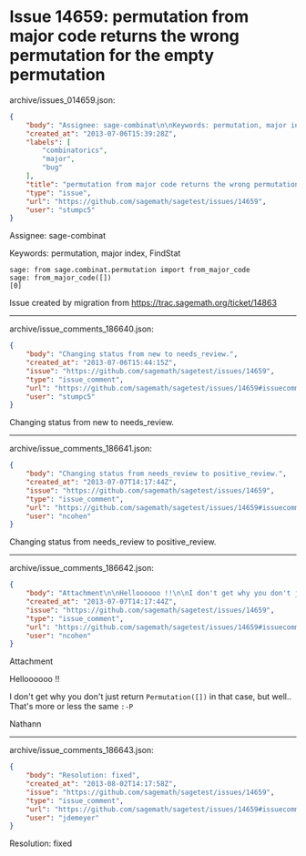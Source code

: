 # Issue 14659: permutation from major code returns the wrong permutation for the empty permutation

archive/issues_014659.json:
```json
{
    "body": "Assignee: sage-combinat\n\nKeywords: permutation, major index, FindStat\n\n\n```\nsage: from sage.combinat.permutation import from_major_code\nsage: from_major_code([])                                  \n[0]\n```\n\n\n\nIssue created by migration from https://trac.sagemath.org/ticket/14863\n\n",
    "created_at": "2013-07-06T15:39:28Z",
    "labels": [
        "combinatorics",
        "major",
        "bug"
    ],
    "title": "permutation from major code returns the wrong permutation for the empty permutation",
    "type": "issue",
    "url": "https://github.com/sagemath/sagetest/issues/14659",
    "user": "stumpc5"
}
```
Assignee: sage-combinat

Keywords: permutation, major index, FindStat


```
sage: from sage.combinat.permutation import from_major_code
sage: from_major_code([])                                  
[0]
```



Issue created by migration from https://trac.sagemath.org/ticket/14863





---

archive/issue_comments_186640.json:
```json
{
    "body": "Changing status from new to needs_review.",
    "created_at": "2013-07-06T15:44:15Z",
    "issue": "https://github.com/sagemath/sagetest/issues/14659",
    "type": "issue_comment",
    "url": "https://github.com/sagemath/sagetest/issues/14659#issuecomment-186640",
    "user": "stumpc5"
}
```

Changing status from new to needs_review.



---

archive/issue_comments_186641.json:
```json
{
    "body": "Changing status from needs_review to positive_review.",
    "created_at": "2013-07-07T14:17:44Z",
    "issue": "https://github.com/sagemath/sagetest/issues/14659",
    "type": "issue_comment",
    "url": "https://github.com/sagemath/sagetest/issues/14659#issuecomment-186641",
    "user": "ncohen"
}
```

Changing status from needs_review to positive_review.



---

archive/issue_comments_186642.json:
```json
{
    "body": "Attachment\n\nHelloooooo !!\n\nI don't get why you don't just return `Permutation([])` in that case, but well.. That's more or less the same `:-P`\n\nNathann",
    "created_at": "2013-07-07T14:17:44Z",
    "issue": "https://github.com/sagemath/sagetest/issues/14659",
    "type": "issue_comment",
    "url": "https://github.com/sagemath/sagetest/issues/14659#issuecomment-186642",
    "user": "ncohen"
}
```

Attachment

Helloooooo !!

I don't get why you don't just return `Permutation([])` in that case, but well.. That's more or less the same `:-P`

Nathann



---

archive/issue_comments_186643.json:
```json
{
    "body": "Resolution: fixed",
    "created_at": "2013-08-02T14:17:58Z",
    "issue": "https://github.com/sagemath/sagetest/issues/14659",
    "type": "issue_comment",
    "url": "https://github.com/sagemath/sagetest/issues/14659#issuecomment-186643",
    "user": "jdemeyer"
}
```

Resolution: fixed
